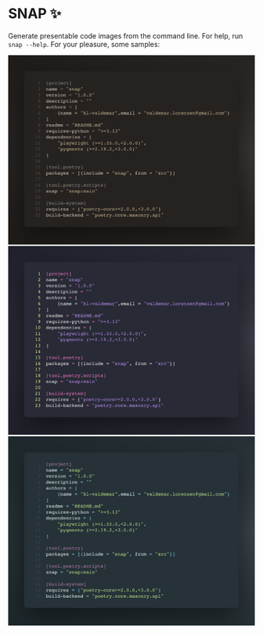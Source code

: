 # SNAP ✨

Generate presentable code images from the command line.
For help, run `snap --help`.
For your pleasure, some samples:

![snap sample 1](sample_1.png "Sample 1")
![snap sample 2](sample_2.png "Sample 2")
![snap sample 3](sample_3.png "Sample 3")

